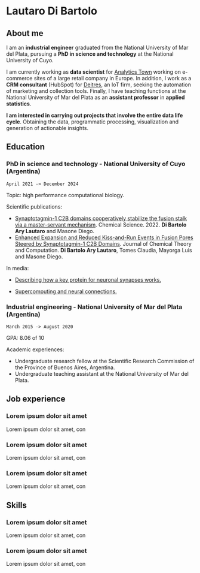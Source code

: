 # Lautaro Di Bartolo

## About me

I am an **industrial engineer** graduated from the National University of Mar del Plata, pursuing a **PhD in science and technology** at the National University of Cuyo.

I am currently working as **data scientist** for [Analytics Town](https://www.analyticstown.com/en/home/) working on e-commerce sites of a large retail company in Europe. In addition, I work as a **CRM consultant** (HubSpot) for [Deitres](https://www.deitres.com), an IoT firm, seeking the automation of marketing and collection tools. Finally, I have teaching functions at the National University of Mar del Plata as an **assistant professor** in **applied statistics**.

**I am interested in carrying out projects that involve the entire data life cycle**. Obtaining the data, programmatic processing, visualization and generation of actionable insights.

## Education

### PhD in science and technology - National University of Cuyo (Argentina)

`April 2021 -> December 2024`

Topic: high performance computational biology.

Scientific publications:
* [Synaptotagmin-1 C2B domains cooperatively stabilize the fusion stalk via a master-servant mechanism](https://pubs.rsc.org/en/content/articlehtml/2022/sc/d1sc06711g). Chemical Science. 2022. **Di Bartolo Ary Lautaro** and Masone Diego.
* [Enhanced Expansion and Reduced Kiss-and-Run Events in Fusion Pores Steered by Synaptotagmin-1 C2B Domains](https://pubs.acs.org/doi/abs/10.1021/acs.jctc.2c00424). Journal of Chemical Theory and Computation. **Di Bartolo Ary Lautaro**, Tomes Claudia, Mayorga Luis and Masone Diego.

In media:
* [Describing how a key protein for neuronal synapses works.](https://www.uncuyo.edu.ar/prensa/ciencia-argentina-describen-como-funda-una-proteina-key-para-la-sinapsis-neuronal23)

* [Supercomputing and neural connections.](https://ccad.unc.edu.ar/2022/03/29/serafin-supercomputacion-y-conexiones-neuronales/)

### Industrial engineering - National University of Mar del Plata (Argentina)

`March 2015 -> August 2020` 

GPA: 8.06 of 10

Academic experiences:
* Undergraduate research fellow at the Scientific Research Commission of the Province of Buenos Aires, Argentina.
* Undergraduate teaching assistant at the National University of Mar del Plata.

## Job experience

### Lorem ipsum dolor sit amet

Lorem ipsum dolor sit amet, con

### Lorem ipsum dolor sit amet

Lorem ipsum dolor sit amet, con

### Lorem ipsum dolor sit amet

Lorem ipsum dolor sit amet, con

## Skills

### Lorem ipsum dolor sit amet

Lorem ipsum dolor sit amet, con

### Lorem ipsum dolor sit amet

Lorem ipsum dolor sit amet, con

